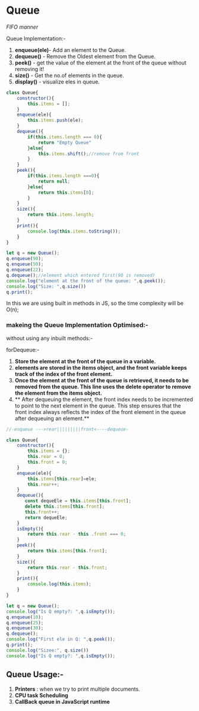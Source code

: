 # Queue

*FIFO manner*


Queue Implementation:-

1. **enqueue(ele)**- Add an element to the Queue.
2. **dequeue()** - Remove the Oldest element from the Queue.
3. **peek()** - get the value of the element at the front of the queue without removing it!
4. **size()** - Get the no.of elements in the queue.
5. **display()** - visualize eles in queue.

```javascript
class Queue{
    constructor(){
        this.items = [];
    }
    enqueue(ele){
        this.items.push(ele);
    }
    dequeue(){
        if(this.items.length === 0){
            return "Empty Queue"
        }else{
            this.items.shift();//remove from front
        }
    }
    peek(){
        if(this.items.length ===0){
            return null;
        }else{
            return this.items[0];
        }
    }
    size(){
        return this.items.length;
    }
    print(){
        console.log(this.items.toString());
    }
}

let q = new Queue();
q.enqueue(90);
q.enqueue(50);
q.enqueue(22);
q.dequeue();//element which entered first(90 is removed)
console.log("element at the front of the queue: ",q.peek());
console.log("Size: ",q.size())
q.print();

```
In this we are using built in methods in JS, so the time complexity will be O(n);
### makeing the Queue Implementation Optimised:-
without using any inbuilt methods:-

forDequeue:-
1. **Store the element at the front of the queue in a variable.**
2. **elements are stored in the items object, and the front variable keeps track of the index of the front element.**
3. **Once the element at the front of the queue is retrieved, it needs to be removed from the queue. This line uses the delete operator to remove the element from the items object.**
4. ** After dequeuing the element, the front index needs to be incremented to point to the next element in the queue. This step ensures that the front index always reflects the index of the front element in the queue after dequeuing an element.**

```javascript
//-enqueue --->rear|||||||||front<----dequeue-

class Queue{
    constructor(){
        this.items = {};
        this.rear = 0;
        this.front = 0;
    }
    enqueue(ele){
        this.items[this.rear]=ele;
        this.rear++;
    }
    dequeue(){
       const dequeEle = this.items[this.front];
       delete this.items[this.front];
       this.front++;
       return dequeEle;
    }
    isEmpty(){
        return this.rear - this .front === 0;
    }
    peek(){
        return this.items[this.front];
    }
    size(){
        return this.rear - this.front;
    }
    print(){
        console.log(this.items);
    }
}

let q = new Queue();
console.log("Is Q empty?: ",q.isEmpty());
q.enqueue(10);
q.enqueue(25);
q.enqueue(30);
q.dequeue();
console.log("First ele in Q: ",q.peek());
q.print();
console.log("Sizee:", q.size())
console.log("Is Q empty?: ",q.isEmpty());
```


## Queue Usage:-
1. **Printers** : when we try to print multiple documents.
2. **CPU task Scheduling**
3. **CallBack queue in JavaScript runtime**
